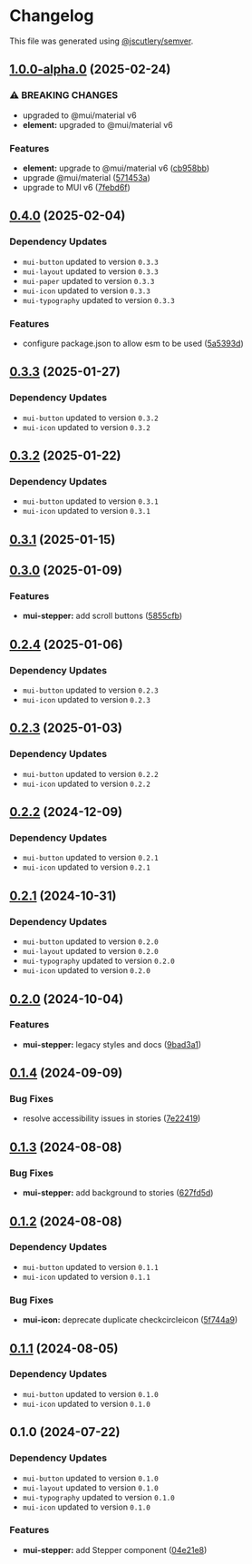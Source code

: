 # Changelog

This file was generated using [@jscutlery/semver](https://github.com/jscutlery/semver).

## [1.0.0-alpha.0](https://github.com/Availity/element/compare/@availity/mui-stepper@0.4.0...@availity/mui-stepper@1.0.0-alpha.0) (2025-02-24)


### ⚠ BREAKING CHANGES

* upgraded to @mui/material v6
* **element:** upgraded to @mui/material v6

### Features

* **element:** upgrade to @mui/material v6 ([cb958bb](https://github.com/Availity/element/commit/cb958bba99a4f1ee6dab323f0ff54b69e6fd3493))
* upgrade @mui/material ([571453a](https://github.com/Availity/element/commit/571453a34b21c344594ab4c03bc497d19aba942b))
* upgrade to MUI v6 ([7febd6f](https://github.com/Availity/element/commit/7febd6fd4fd58e87e1c97a832cea3b4595a35d58))

## [0.4.0](https://github.com/Availity/element/compare/@availity/mui-stepper@0.3.3...@availity/mui-stepper@0.4.0) (2025-02-04)

### Dependency Updates

* `mui-button` updated to version `0.3.3`
* `mui-layout` updated to version `0.3.3`
* `mui-paper` updated to version `0.3.3`
* `mui-icon` updated to version `0.3.3`
* `mui-typography` updated to version `0.3.3`

### Features

* configure package.json to allow esm to be used ([5a5393d](https://github.com/Availity/element/commit/5a5393de761f52608e714dd94a05106937dd95db))

## [0.3.3](https://github.com/Availity/element/compare/@availity/mui-stepper@0.3.2...@availity/mui-stepper@0.3.3) (2025-01-27)

### Dependency Updates

* `mui-button` updated to version `0.3.2`
* `mui-icon` updated to version `0.3.2`
## [0.3.2](https://github.com/Availity/element/compare/@availity/mui-stepper@0.3.1...@availity/mui-stepper@0.3.2) (2025-01-22)

### Dependency Updates

* `mui-button` updated to version `0.3.1`
* `mui-icon` updated to version `0.3.1`
## [0.3.1](https://github.com/Availity/element/compare/@availity/mui-stepper@0.3.0...@availity/mui-stepper@0.3.1) (2025-01-15)

## [0.3.0](https://github.com/Availity/element/compare/@availity/mui-stepper@0.2.4...@availity/mui-stepper@0.3.0) (2025-01-09)


### Features

* **mui-stepper:** add scroll buttons ([5855cfb](https://github.com/Availity/element/commit/5855cfbdf8d43a709a37723c46b553631e115056))

## [0.2.4](https://github.com/Availity/element/compare/@availity/mui-stepper@0.2.3...@availity/mui-stepper@0.2.4) (2025-01-06)

### Dependency Updates

* `mui-button` updated to version `0.2.3`
* `mui-icon` updated to version `0.2.3`
## [0.2.3](https://github.com/Availity/element/compare/@availity/mui-stepper@0.2.2...@availity/mui-stepper@0.2.3) (2025-01-03)

### Dependency Updates

* `mui-button` updated to version `0.2.2`
* `mui-icon` updated to version `0.2.2`
## [0.2.2](https://github.com/Availity/element/compare/@availity/mui-stepper@0.2.1...@availity/mui-stepper@0.2.2) (2024-12-09)

### Dependency Updates

* `mui-button` updated to version `0.2.1`
* `mui-icon` updated to version `0.2.1`
## [0.2.1](https://github.com/Availity/element/compare/@availity/mui-stepper@0.2.0...@availity/mui-stepper@0.2.1) (2024-10-31)

### Dependency Updates

* `mui-button` updated to version `0.2.0`
* `mui-layout` updated to version `0.2.0`
* `mui-typography` updated to version `0.2.0`
* `mui-icon` updated to version `0.2.0`
## [0.2.0](https://github.com/Availity/element/compare/@availity/mui-stepper@0.1.4...@availity/mui-stepper@0.2.0) (2024-10-04)


### Features

* **mui-stepper:** legacy styles and docs ([9bad3a1](https://github.com/Availity/element/commit/9bad3a13300857e3d13e5b21bc11e20c492c69e7))

## [0.1.4](https://github.com/Availity/element/compare/@availity/mui-stepper@0.1.3...@availity/mui-stepper@0.1.4) (2024-09-09)


### Bug Fixes

* resolve accessibility issues in stories ([7e22419](https://github.com/Availity/element/commit/7e2241913f8ad10f467493b605fc0234e6eab5e2))

## [0.1.3](https://github.com/Availity/element/compare/@availity/mui-stepper@0.1.2...@availity/mui-stepper@0.1.3) (2024-08-08)


### Bug Fixes

* **mui-stepper:** add background to stories ([627fd5d](https://github.com/Availity/element/commit/627fd5da3f571ca2d95ffdc6c2e270878929cc2d))

## [0.1.2](https://github.com/Availity/element/compare/@availity/mui-stepper@0.1.1...@availity/mui-stepper@0.1.2) (2024-08-08)

### Dependency Updates

* `mui-button` updated to version `0.1.1`
* `mui-icon` updated to version `0.1.1`

### Bug Fixes

* **mui-icon:** deprecate duplicate checkcircleicon ([5f744a9](https://github.com/Availity/element/commit/5f744a90014b7507511f012075cceeded54001e5))

## [0.1.1](https://github.com/Availity/element/compare/@availity/mui-stepper@0.1.0...@availity/mui-stepper@0.1.1) (2024-08-05)

### Dependency Updates

* `mui-button` updated to version `0.1.0`
* `mui-icon` updated to version `0.1.0`
## 0.1.0 (2024-07-22)

### Dependency Updates

* `mui-button` updated to version `0.1.0`
* `mui-layout` updated to version `0.1.0`
* `mui-typography` updated to version `0.1.0`
* `mui-icon` updated to version `0.1.0`

### Features

* **mui-stepper:** add Stepper component ([04e21e8](https://github.com/Availity/element/commit/04e21e8f5117c79f0e110308482ed1277a9a16e7))
